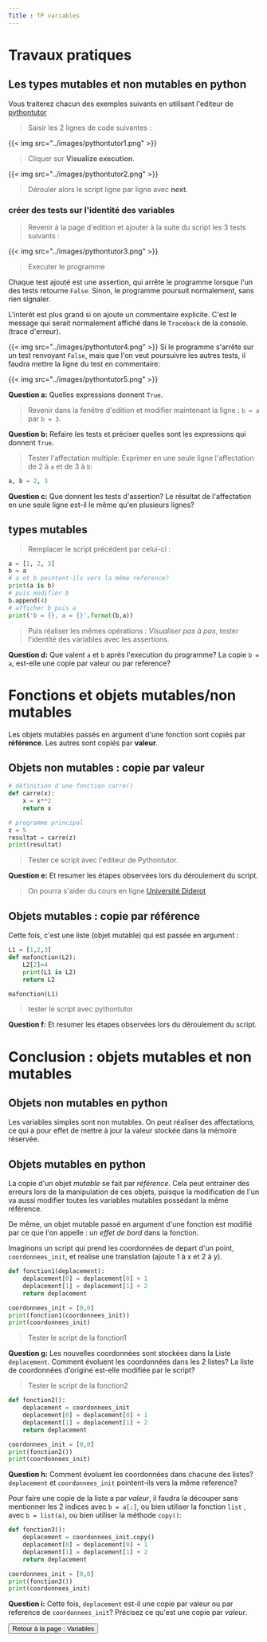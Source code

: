 ```yaml
---
Title : TP variables
---
```

# Travaux pratiques
## Les types mutables et non mutables en python
Vous traiterez chacun des exemples suivants en utilisant l'editeur de  [pythontutor](http://www.pythontutor.com/visualize.html#mode=edit)

> Saisir les 2 lignes de code suivantes : 

{{< img src="../images/pythontutor1.png" >}}
> Cliquer sur **Visualize execution**.

{{< img src="../images/pythontutor2.png" >}}
> Dérouler alors le script ligne par ligne avec **next**.

### créer des tests sur l'identité des variables

> Revenir à la page d'edition et ajouter à la suite du script les 3 tests suivants : 

{{< img src="../images/pythontutor3.png" >}}
> Executer le programme

Chaque test ajouté est une assertion, qui arrête le programme lorsque l'un des tests retourne `False`. Sinon, le programme poursuit normalement, sans rien signaler.

L'interêt est plus grand si on ajoute un commentaire explicite. C'est le message qui serait normalement affiché dans le `Traceback` de la console. (trace d'erreur).

{{< img src="../images/pythontutor4.png" >}}
Si le programme s'arrête sur un test renvoyant `False`, mais que l'on veut poursuivre les autres tests, il faudra mettre la ligne du test en commentaire:

{{< img src="../images/pythontutor5.png" >}}


**Question a:** Quelles expressions donnent `True`.

> Revenir dans la fenêtre d'edition et modifier maintenant la ligne : `b = a` par `b = 3`. 

**Question b:** Refaire les tests et préciser quelles sont les expressions qui donnent `True`. 

> Tester l'affectation multiple: Exprimer en une seule ligne l'affectation de 2 à `a` et de 3 à `b`: 

```python
a, b = 2, 3
``` 

**Question c:** Que donnent les tests d'assertion? Le résultat de l'affectation en une seule ligne est-il le même qu'en plusieurs lignes?

## types mutables
> Remplacer le script précédent par celui-ci :

```python
a = [1, 2, 3]
b = a
# a et b pointent-ils vers la même reference?
print(a is b)
# puis modifier b
b.append(4)
# afficher b puis a
print('b = {}, a = {}'.format(b,a))
``` 
> Puis réaliser les mêmes opérations : *Visualiser pas à pas*, tester l'identité des variables avec les assertions.

**Question d:** Que valent `a` et `b` après l'execution du programme? La copie `b = a`, est-elle une copie par valeur ou par reference?




# Fonctions et objets mutables/non mutables
Les objets mutables passés en argument d'une fonction sont copiés par **référence**. Les autres sont copiés par **valeur**.

## Objets non mutables : copie par valeur

```python
# définition d'une fonction carre()
def carre(x):
    x = x**2
    return x

# programme principal
z = 5
resultat = carre(z)
print(resultat)
```

> Tester ce script avec l'editeur de Pythontutor.

**Question e:** Et resumer les étapes observées lors du déroulement du script.

> On pourra s'aider du cours en ligne [Université Diderot](https://python.sdv.univ-paris-diderot.fr/09_fonctions/#96-variables-locales-et-variables-globales)

## Objets mutables : copie par référence

Cette fois, c'est une liste (objet mutable) qui est passée en argument : 

```python
L1 = [1,2,3]
def mafonction(L2):
    L2[2]=4
    print(L1 is L2)
    return L2

mafonction(L1)
```


> tester le script avec pythontutor

**Question f:** Et resumer les étapes observées lors du déroulement du script.


# Conclusion : objets mutables et non mutables
## Objets non mutables en python 
Les variables simples sont non mutables. On peut réaliser des affectations, ce qui a pour effet de mettre à jour la valeur stockée dans la mémoire réservée.

## Objets mutables en python
La copie d'un objet *mutable* se fait par *référence*. Cela peut entrainer des erreurs lors de la manipulation de ces objets, puisque la modification de l'un va aussi modifier toutes les variables mutables possédant la même référence.

De même, un objet mutable passé en argument d'une fonction est modifié par ce que l'on appelle : un *effet de bord* dans la fonction. 

Imaginons un script qui prend les coordonnées de depart d'un point, `coordonnees_init`, et realise une translation (ajoute 1 à x et 2 à y).

```python
def fonction1(deplacement):
    deplacement[0] = deplacement[0] + 1
    deplacement[1] = deplacement[1] + 2
    return deplacement

coordonnees_init = [0,0]
print(fonction1(coordonnees_init))
print(coordonnees_init)
``` 

> Tester le script de la fonction1

**Question g:** Les nouvelles coordonnées sont stockées dans la Liste `deplacement`. Comment évoluent les coordonnées dans les 2 listes? La liste de coordonnées d'origine est-elle modifiée par le script?

> Tester le script de la fonction2 

```python
def fonction2():
    deplacement = coordonnees_init
    deplacement[0] = deplacement[0] + 1
    deplacement[1] = deplacement[1] + 2
    return deplacement

coordonnees_init = [0,0]
print(fonction2())
print(coordonnees_init)
```

**Question h:** Comment évoluent les coordonnées dans chacune des listes? `deplacement` et `coordonnees_init` pointent-ils vers la même reference?


Pour faire une copie de la liste a par *valeur*, il faudra la découper sans mentionner les 2 indices avec `b = a[:]`, ou bien utiliser la fonction `list` , avec `b = list(a)`, ou bien utiliser la méthode `copy()`:

```python
def fonction3():
    deplacement = coordonnees_init.copy()
    deplacement[0] = deplacement[0] + 1
    deplacement[1] = deplacement[1] + 2
    return deplacement

coordonnees_init = [0,0]
print(fonction3())
print(coordonnees_init)
```

**Question i:** Cette fois, `deplacement` est-il une copie par valeur ou par reference de `coordonnees_init`? Précisez ce qu'est une copie par *valeur*.





<input type="button" class="btn btn-lg" value="Retour à la page : Variables" onclick="window.location.href = '../page1/'">